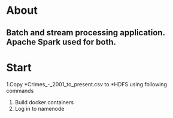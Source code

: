 # About
## Batch and stream processing application. Apache Spark used for both.

# Start
1.Copy *Crimes_-_2001_to_present.csv to *HDFS using following commands
   1. Build docker containers
   2. Log in to namenode
      ```docker exec -it namenode bash    
      ```
